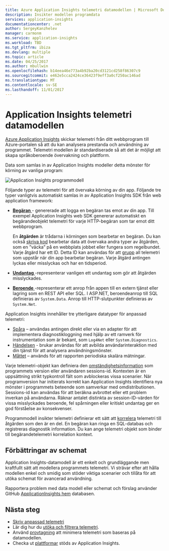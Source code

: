 ```yaml
---
title: Azure Application Insights telemetri datamodellen | Microsoft Docs
description: Insikter modellen programdata
services: application-insights
documentationcenter: .net
author: SergeyKanzhelev
manager: carmonm
ms.service: application-insights
ms.workload: TBD
ms.tgt_pltfrm: ibiza
ms.devlang: multiple
ms.topic: article
ms.date: 04/25/2017
ms.author: mbullwin
ms.openlocfilehash: b14eea46e773a4b92ba20cd3121cd258f86307c9
ms.sourcegitcommit: e462e5cca2424ce36423f9eff3a0cf250ac146ad
ms.translationtype: MT
ms.contentlocale: sv-SE
ms.lasthandoff: 11/01/2017
---
```

# <a name="application-insights-telemetry-data-model"></a>Application Insights telemetri datamodellen

[Azure Application Insights](app-insights-overview.md) skickar telemetri från ditt webbprogram till Azure-portalen så att du kan analysera prestanda och användning av programmet. Telemetri modellen är standardiserade så att det är möjligt att skapa språkoberoende övervakning och plattform. 

Data som samlas in av Application Insights modeller detta mönster för körning av vanliga program:

![Application Insights programmodell](./media/application-insights-data-model/application-insights-data-model.png)

Följande typer av telemetri för att övervaka körning av din app. Följande tre typer vanligtvis automatiskt samlas in av Application Insights SDK från web application framework:

* [**Begäran** ](application-insights-data-model-request-telemetry.md) - genererade att logga en begäran tas emot av din app. Till exempel Application Insights web SDK genererar automatiskt en begärandeobjekt telemetri för varje HTTP-begäran som tar emot ditt webbprogram. 

    En **åtgärden** är trådarna i körningen som bearbetar en begäran. Du kan också [skriva kod](app-insights-api-custom-events-metrics.md#trackrequest) bearbetar data att övervaka andra typer av åtgärden, som en ”väcka” på en webbplats jobbet eller fungera som regelbundet.  Varje åtgärd har ett ID. Detta ID kan användas för att [grupp](application-insights-correlation.md) all telemetri som uppstår när din app bearbetar begäran. Varje åtgärd antingen lyckas eller misslyckas och har en tidsperiod.
* [**Undantag** ](application-insights-data-model-exception-telemetry.md) -representerar vanligen ett undantag som gör att åtgärden misslyckades.
* [**Beroende** ](application-insights-data-model-dependency-telemetry.md) -representerar ett anrop från appen till en extern tjänst eller lagring som en REST API eller SQL. I ASP.NET, beroendeanrop till SQL definieras av `System.Data`. Anrop till HTTP-slutpunkter definieras av `System.Net`. 

Application Insights innehåller tre ytterligare datatyper för anpassad telemetri:

* [Spåra](application-insights-data-model-trace-telemetry.md) – användas antingen direkt eller via en adapter för att implementera diagnostikloggning med hjälp av ett ramverk för instrumentation som är bekant, som `Log4Net` eller `System.Diagnostics`.
* [Händelsen](application-insights-data-model-event-telemetry.md) - brukar användas för att avbilda användarinteraktion med din tjänst för att analysera användningsmönster.
* [Måttet](application-insights-data-model-metric-telemetry.md) – används för att rapporten periodiska skalära mätningar.

Varje telemetri-objekt kan definiera den [omständighetsinformation](application-insights-data-model-context.md) som programmets version eller användaren sessions-id. Kontexten är en uppsättning strikt typkontroll fält som avblockeras vissa scenarier. När programversion har initierats korrekt kan Application Insights identifiera nya mönster i programmets beteende som samverkar med omdistributionen. Sessions-id kan användas för att beräkna avbrottet eller ett problem inverkan på användarna. Räknar antalet distinkta av session-ID-värden för vissa misslyckades beroende, fel spårningen eller kritiskt undantag ger en god förståelse av konsekvenser.

Programmodell insikter telemetri definierar ett sätt att [korrelera](application-insights-correlation.md) telemetri till åtgärden som den är en del. En begäran kan ringa en SQL-databas och registreras diagnostik information. Du kan ange telemetri objekt som binder till begärandetelemetri korrelation kontext.

## <a name="schema-improvements"></a>Förbättringar av schemat

Application Insights-datamodell är ett enkelt och grundläggande men kraftfullt sätt att modellera programmets telemetri. Vi strävar efter att hålla modellen enkel och smidig som stöder viktiga scenarier och tillåta för att utöka schemat för avancerad användning.

Rapportera problem med data modell eller schemat och förslag använder GitHub [ApplicationInsights hem](https://github.com/Microsoft/ApplicationInsights-Home/labels/schema) databasen.

## <a name="next-steps"></a>Nästa steg

- [Skriv anpassad telemetri](app-insights-api-custom-events-metrics.md)
- Lär dig hur du [utöka och filtrera telemetri](app-insights-api-filtering-sampling.md).
- Använd [provtagning](app-insights-sampling.md) att minimera telemetri som baseras på datamodellen.
- Checka ut [plattformar](app-insights-platforms.md) stöds av Application Insights.
